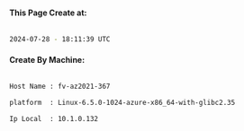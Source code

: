 
   
#### This Page Create at:

```bash

2024-07-28 - 18:11:39 UTC

```

#### Create By Machine:

```bash

Host Name : fv-az2021-367

platform  : Linux-6.5.0-1024-azure-x86_64-with-glibc2.35

Ip Local  : 10.1.0.132

```

